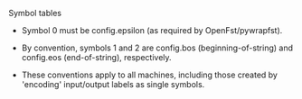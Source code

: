 Symbol tables

* Symbol 0 must be config.epsilon (as required by OpenFst/pywrapfst).

* By convention, symbols 1 and 2 are config.bos (beginning-of-string) and config.eos (end-of-string), respectively.

* These conventions apply to all machines, including those created by 'encoding' input/output labels as single symbols.
